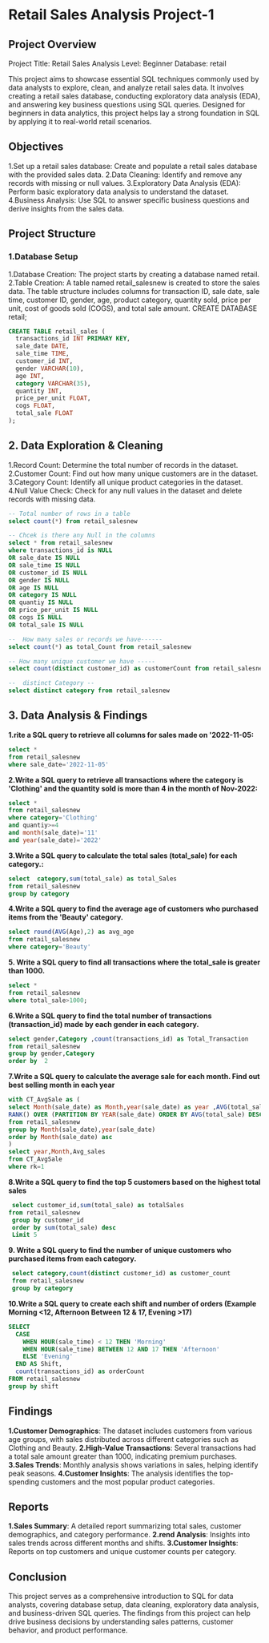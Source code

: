 # Retail Sales Analysis Project-1
## Project Overview
Project Title: Retail Sales Analysis
Level: Beginner
Database: retail

This project aims to showcase essential SQL techniques commonly used by data analysts to explore, clean, and analyze retail sales data. It involves creating a retail sales database, conducting exploratory data analysis (EDA), and answering key business questions using SQL queries. Designed for beginners in data analytics, this project helps lay a strong foundation in SQL by applying it to real-world retail scenarios.
## Objectives
 1.Set up a retail sales database: Create and populate a retail sales database with the provided sales data.
 2.Data Cleaning: Identify and remove any records with missing or null values.
 3.Exploratory Data Analysis (EDA): Perform basic exploratory data analysis to understand the dataset.
 4.Business Analysis: Use SQL to answer specific business questions and derive insights from the sales data.

 ## Project Structure
  ### 1.Database Setup
   1.Database Creation: The project starts by creating a database named retail.
   2.Table Creation: A table named retail_salesnew is created to store the sales data. The table structure includes columns for transaction ID, sale date, sale time, customer ID, gender, age, product category,     quantity sold, price per unit, cost of goods sold (COGS), and total sale amount.
              CREATE DATABASE retail;

```sql
CREATE TABLE retail_sales (
  transactions_id INT PRIMARY KEY,
  sale_date DATE,
  sale_time TIME,
  customer_id INT,
  gender VARCHAR(10),
  age INT,
  category VARCHAR(35),
  quantity INT,
  price_per_unit FLOAT,
  cogs FLOAT,
  total_sale FLOAT
);
```
## 2. Data Exploration & Cleaning
1.Record Count: Determine the total number of records in the dataset.
2.Customer Count: Find out how many unique customers are in the dataset.
3.Category Count: Identify all unique product categories in the dataset.
4.Null Value Check: Check for any null values in the dataset and delete records with missing data.

```sql
-- Total number of rows in a table
select count(*) from retail_salesnew 

-- Chcek is there any Null in the columns
select * from retail_salesnew 
where transactions_id is NULL
OR sale_date IS NULL
OR sale_time IS NULL
OR customer_id IS NULL
OR gender IS NULL
OR age IS NULL
OR category IS NULL
OR quantiy IS NULL
OR price_per_unit IS NULL
OR cogs IS NULL
OR total_sale IS NULL

--  How many sales or records we have------
select count(*) as total_Count from retail_salesnew

-- How many unique customer we have -----
select count(distinct customer_id) as customerCount from retail_salesnew;

--  distinct Category --
select distinct category from retail_salesnew
```
## 3. Data Analysis & Findings
**1.rite a SQL query to retrieve all columns for sales made on '2022-11-05:**
```sql
select * 
from retail_salesnew
where sale_date='2022-11-05'
```
**2.Write a SQL query to retrieve all transactions where the category is 'Clothing' and the quantity sold is more than 4 in the month of Nov-2022:**
```sql
select *
from retail_salesnew
where category='Clothing'
and quantiy>=4
and month(sale_date)='11'
and year(sale_date)='2022'
```
**3.Write a SQL query to calculate the total sales (total_sale) for each category.:**
```sql
select  category,sum(total_sale) as total_Sales
from retail_salesnew
group by category
```
**4.Write a SQL query to find the average age of customers who purchased items from the 'Beauty' category.**
```sql
select round(AVG(Age),2) as avg_age
from retail_salesnew
where category='Beauty'
```
**5. Write a SQL query to find all transactions where the total_sale is greater than 1000.**
```sql
select * 
from retail_salesnew
where total_sale>1000;
```
**6.Write a SQL query to find the total number of transactions (transaction_id) made by each gender in each category.**
```sql
select gender,Category ,count(transactions_id) as Total_Transaction
from retail_salesnew
group by gender,Category
order by  2
```
**7.Write a SQL query to calculate the average sale for each month. Find out best selling month in each year**
```sql
with CT_AvgSale as (
select Month(sale_date) as Month,year(sale_date) as year ,AVG(total_sale) as Avg_sales,
RANK() OVER (PARTITION BY YEAR(sale_date) ORDER BY AVG(total_sale) DESC) AS rk
from retail_salesnew
group by Month(sale_date),year(sale_date)
order by Month(sale_date) asc
)
select year,Month,Avg_sales
from CT_AvgSale
where rk=1
```
**8.Write a SQL query to find the top 5 customers based on the highest total sales**
```sql
 select customer_id,sum(total_sale) as totalSales
from retail_salesnew
 group by customer_id
 order by sum(total_sale) desc
 Limit 5
```
**9. Write a SQL query to find the number of unique customers who purchased items from each category.**
```sql
 select category,count(distinct customer_id) as customer_count
 from retail_salesnew
 group by category
```
**10.Write a SQL query to create each shift and number of orders (Example Morning <12, Afternoon Between 12 & 17, Evening >17)**
```sql
SELECT 
  CASE 
    WHEN HOUR(sale_time) < 12 THEN 'Morning'
    WHEN HOUR(sale_time) BETWEEN 12 AND 17 THEN 'Afternoon'
    ELSE 'Evening'
  END AS Shift,
  count(transactions_id) as orderCount 
FROM retail_salesnew
group by shift
```
## Findings
**1.Customer Demographics**: The dataset includes customers from various age groups, with sales distributed across different categories such as Clothing and Beauty.
**2.High-Value Transactions**: Several transactions had a total sale amount greater than 1000, indicating premium purchases.
**3.Sales Trends**: Monthly analysis shows variations in sales, helping identify peak seasons.
**4.Customer Insights**: The analysis identifies the top-spending customers and the most popular product categories.

## Reports
**1.Sales Summary**: A detailed report summarizing total sales, customer demographics, and category performance.
**2.rend Analysis**: Insights into sales trends across different months and shifts.
**3.Customer Insights**: Reports on top customers and unique customer counts per category.

## Conclusion
This project serves as a comprehensive introduction to SQL for data analysts, covering database setup, data cleaning, exploratory data analysis, and business-driven SQL queries. The findings from this project can help drive business decisions by understanding sales patterns, customer behavior, and product performance.


